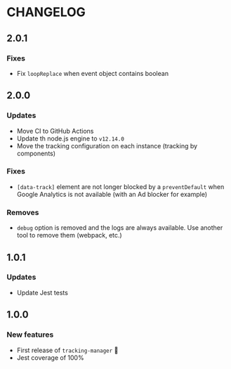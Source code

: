 # CHANGELOG

## 2.0.1

### Fixes

- Fix `loopReplace` when event object contains boolean

## 2.0.0

### Updates

- Move CI to GitHub Actions
- Update th node.js engine to `v12.14.0`
- Move the tracking configuration on each instance (tracking by components)

### Fixes

- `[data-track]` element are not longer blocked by a `preventDefault` when Google Analytics is not available (with an Ad blocker for example)

### Removes

- `debug` option is removed and the logs are always available. Use another tool to remove them (webpack, etc.)

## 1.0.1

### Updates

- Update Jest tests

## 1.0.0

### New features

- First release of `tracking-manager` 🚀
- Jest coverage of 100%
